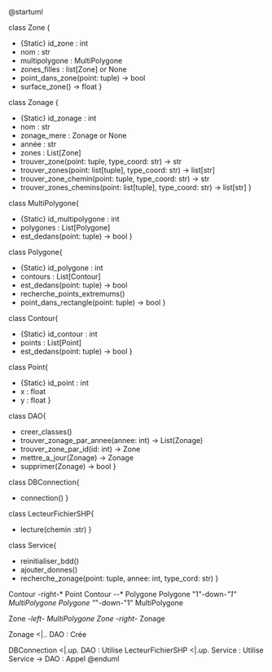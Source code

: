 @startuml

class Zone {
 - {Static} id_zone : int
 - nom : str
 - multipolygone : MultiPolygone
 - zones_filles : list[Zone] or None
 - point_dans_zone(point: tuple) -> bool
 - surface_zone() -> float 
 }

class Zonage {
 - {Static} id_zonage : int
 - nom : str
 - zonage_mere : Zonage or None
 - année : str
 - zones : List[Zone]
 - trouver_zone(point: tuple, type_coord: str) -> str
 - trouver_zones(point: list[tuple], type_coord: str) -> list[str]
 - trouver_zone_chemin(point: tuple, type_coord: str) -> str
 - trouver_zones_chemins(point: list[tuple], type_coord: str) -> list[str]
 }

class MultiPolygone{
 - {Static} id_multipolygone : int
 - polygones : List[Polygone]
 - est_dedans(point: tuple) -> bool
 }


class Polygone{
 - {Static} id_polygone : int
 - contours : List[Contour] 
 - est_dedans(point: tuple) -> bool
 - recherche_points_extremums()
 - point_dans_rectangle(point: tuple) -> bool
}

class Contour{
 - {Static} id_contour : int
 - points : List[Point]
 - est_dedans(point: tuple) -> bool
}

class Point{
 - {Static} id_point : int
 - x : float
 - y : float
}

class DAO{
  - creer_classes()
  - trouver_zonage_par_annee(annee: int) -> List(Zonage)
  - trouver_zone_par_id(id: int) -> Zone
  - mettre_a_jour(Zonage) -> Zonage
  - supprimer(Zonage) -> bool
}



class DBConnection{
- connection()
}

class LecteurFichierSHP{
- lecture(chemin :str)
}

class Service{
- reinitialiser_bdd()
- ajouter_donnes()
- recherche_zonage(point: tuple, annee: int, type_cord: str)
}

Contour -right-* Point
Contour --* Polygone
Polygone "1"-down-*"1" MultiPolygone
Polygone "*"-down-"1" MultiPolygone

Zone *-left- MultiPolygone
Zone -right-* Zonage

Zonage <|.. DAO : Crée

DBConnection <|.up. DAO : Utilise
LecteurFichierSHP <|.up. Service : Utilise
Service -> DAO : Appel
@enduml
